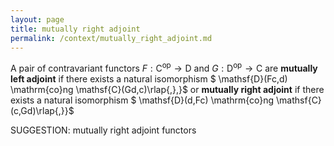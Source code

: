```yaml
---
layout: page
title: mutually right adjoint
permalink: /context/mutually_right_adjoint.md
---
```

 A pair of contravariant functors $F : \mathsf{C}^\mathrm{op} \to \mathsf{D}$ and $G : \mathsf{D}^\mathrm{op} \to \mathsf{C}$ are **mutually left adjoint** if there exists a natural isomorphism $ \mathsf{D}(Fc,d) \mathrm{co}ng \mathsf{C}(Gd,c)\rlap{,},}$ or **mutually right adjoint** if there exists a natural isomorphism $ \mathsf{D}(d,Fc) \mathrm{co}ng \mathsf{C}(c,Gd)\rlap{,}}$


SUGGESTION: mutually right adjoint functors